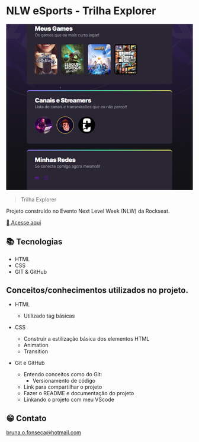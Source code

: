 # NLW eSports - Trilha Explorer

![preview](./.github/preview.png)

> Trilha Explorer 


Projeto construído no Evento Next Level Week (NLW) da Rockseat.

[🔗 Acesse aqui](https://bruna-luc.github.io/NLW-eSport-Explorer/)
## 📚 Tecnologias 
- HTML
- CSS
- GIT & GitHub

## Conceitos/conhecimentos utilizados no projeto.

* HTML
  - Utilizado tag básicas 

* CSS
   - Construir a estilização básica dos elementos HTML
	- Animation
	- Transition

* Git e GitHub 
	- Entendo conceitos como do Git:
	    - Versionamento de código 
  - Link para compartilhar o projeto 
  - Fazer o README e documentação do projeto 
  - Linkando o projeto com meu VScode 


## 😁 Contato
bruna.o.fonseca@hotmail.com